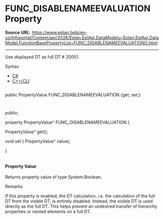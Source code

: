 # FUNC_DISABLENAMEEVALUATION Property

**Source URL:** https://www.eplan.help/en-us/Infoportal/Content/api/2026/Eplan.EplApi.DataModelu~Eplan.EplApi.DataModel.FunctionBasePropertyList~FUNC_DISABLENAMEEVALUATION().html

---

Use displayed DT as full DT # 20051.

Syntax

- [C#](#i-syntax-CS)
- [C++/CLI](#i-syntax-CPP2005)

```
```
public PropertyValue FUNC_DISABLENAMEEVALUATION {get; set;}
```
```

```
```
public:

property PropertyValue^ FUNC_DISABLENAMEEVALUATION {

   PropertyValue^ get();

   void set (    PropertyValue^ value);

}
```
```

#### Property Value

Returns property value of type System.Boolean.

Remarks

If this property is enabled, the DT calculation, i.e. the calculation of the full DT from the visible DT, is entirely disabled. Instead, the visible DT is used directly as the full DT. This helps prevent an undesired transfer of hierarchy properties or nested elements on a full DT.

